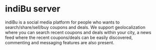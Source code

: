 # indiBu server

indiBu is a social media platform for people who wants to search/share/sell/buy coupons and deals. We support geolocalization where you can search recent coupons and deals within your city, a news feed where the recent coupons/deals can be easily discovered, commenting and messaging features are also present.
